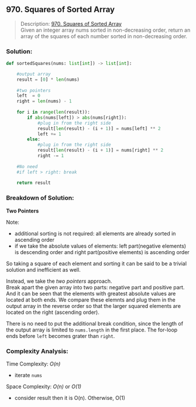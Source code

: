 ## 970. Squares of Sorted Array 

>Description: [970. Squares of Sorted Array ](https://leetcode.com/problems/squares-of-a-sorted-array/description/)\
Given an integer array nums sorted in non-decreasing order, return an array of the squares of each number sorted in non-decreasing order.


### Solution: 

```python
def sortedSquares(nums: list[int]) -> list[int]:

    #output array
    result = [0] * len(nums)
    
    #two pointers
    left  = 0
    right = len(nums) - 1
    
    for i in range(len(result)):
        if abs(nums[left]) > abs(nums[right]):
            #plug in from the right side
            result[len(result) - (i + 1)] = nums[left] ** 2
            left += 1
        else:
            #plug in from the right side
            result[len(result) - (i + 1)] = nums[right] ** 2
            right -= 1
    
    #No need
    #if left > right: break
    
    return result
```
### Breakdown of Solution:

**Two Pointers**

Note:

- additional sorting is not required: all elements are already sorted in ascending order
- if we take the absolute values of elements: left part(negative elements) is descending order and right part(positive elements) is ascending order

So taking a square of each element and sorting it can be said to be a trivial solution and inefficient as well.

Instead, we take the *two pointers* approach.\
Break apart the given array into two parts: negative part and positive part. And it can be seen that the elements with greatest absolute values are located at both ends. We compare these elemnts and plug them in the output array in the reverse order so that the larger squared elements are located on the right (ascending order).

There is no need to put the additional break condition, since the length of the output array is limited to `nums.length` in the first place. The for-loop ends before `left` becomes grater than `right`. 

### Complexity Analysis:

Time Complexity: *O(n)*

- iterate `nums`

Space Complexity: *O(n)* or *O(1)* 

- consider result then it is O(n). Otherwise, O(1)
    
